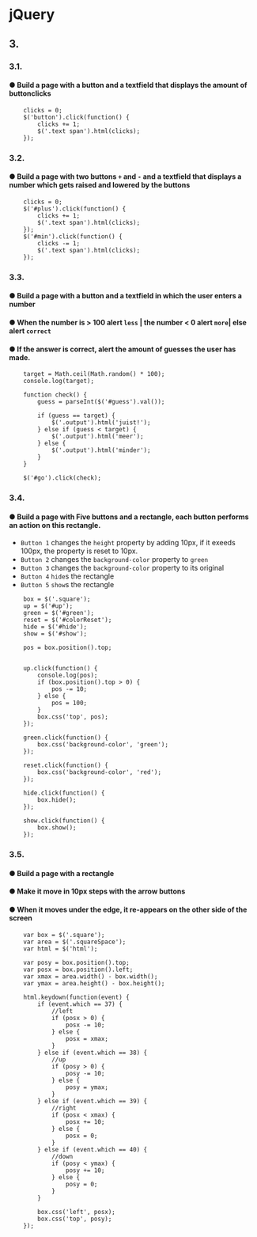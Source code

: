 # jQuery 
## 3. 
### 3.1.
#### ● Build a page with a button and a textfield that displays the amount of buttonclicks
```
	clicks = 0;
	$('button').click(function() {
		clicks += 1;
		$('.text span').html(clicks);
	});
```
### 3.2.
#### ● Build a page with two buttons `+` and `-` and a textfield that displays a number which gets raised and lowered by the buttons
```
	clicks = 0;
	$('#plus').click(function() {
		clicks += 1;
		$('.text span').html(clicks);
	});
	$('#min').click(function() {
		clicks -= 1;
		$('.text span').html(clicks);
	});
```
### 3.3.
#### ● Build a page with a button and a textfield in which the user enters a number
#### ● When the number is > 100 alert `less` | the number < 0 alert `more`| else alert `correct`
#### ● If the answer is correct, alert the amount of guesses the user has made.
```
	target = Math.ceil(Math.random() * 100);
	console.log(target);

	function check() {
		guess = parseInt($('#guess').val());

		if (guess == target) {
			$('.output').html('juist!');
		} else if (guess < target) {
			$('.output').html('meer');
		} else {
			$('.output').html('minder');
		}
	}

	$('#go').click(check);
```
### 3.4.
#### ● Build a page with Five buttons and a rectangle, each button performs an action on this rectangle.
* `Button 1` changes the `height` property by adding 10px, if it exeeds 100px, the property is reset to 10px.
* `Button 2` changes the `background-color` property to `green`
* `Button 3` changes the `background-color` property to its original
* `Button 4` `hide`s the rectangle
* `Button 5` `show`s the rectangle
```
	box = $('.square');
	up = $('#up');
	green = $('#green');
	reset = $('#colorReset');
	hide = $('#hide');
	show = $('#show');

	pos = box.position().top;


	up.click(function() {
		console.log(pos);
		if (box.position().top > 0) {
			pos -= 10;
		} else {
			pos = 100;
		}
		box.css('top', pos);
	});

	green.click(function() {
		box.css('background-color', 'green');
	});

	reset.click(function() {
		box.css('background-color', 'red');
	});

	hide.click(function() {
		box.hide();
	});

	show.click(function() {
		box.show();
	});
```
### 3.5.
#### ● Build a page with a rectangle
#### ● Make it move in 10px steps with the arrow buttons 
#### ● When it moves under the edge, it re-appears on the other side of the screen
```
	var box = $('.square');
	var area = $('.squareSpace');
	var html = $('html');

	var posy = box.position().top;
	var posx = box.position().left;
	var xmax = area.width() - box.width();
	var ymax = area.height() - box.height();

	html.keydown(function(event) {
		if (event.which == 37) {
			//left
			if (posx > 0) {
				posx -= 10;
			} else {
				posx = xmax;
			}
		} else if (event.which == 38) {
			//up
			if (posy > 0) {
				posy -= 10;
			} else {
				posy = ymax;
			}
		} else if (event.which == 39) {
			//right
			if (posx < xmax) {
				posx += 10;
			} else {
				posx = 0;
			}
		} else if (event.which == 40) {
			//down
			if (posy < ymax) {
				posy += 10;
			} else {
				posy = 0;
			}
		}

		box.css('left', posx);
		box.css('top', posy);
	});
```
